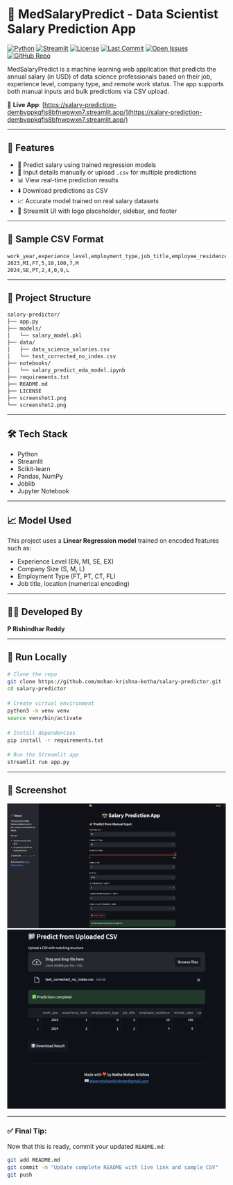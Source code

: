 # 💼 MedSalaryPredict - Data Scientist Salary Prediction App

[![Python](https://img.shields.io/badge/python-3.10+-blue.svg)](https://www.python.org/)
[![Streamlit](https://img.shields.io/badge/Streamlit-Deployed-brightgreen)](https://salary-predictor-oetf6qdcf2vbcu9aui3qtg.streamlit.app/)
[![License](https://img.shields.io/badge/license-MIT-blue.svg)](LICENSE)
[![Last Commit](https://img.shields.io/github/last-commit/mohan-krishna-kotha/salary-predictor)](https://github.com/mohan-krishna-kotha/salary-predictor/commits/main)
[![Open Issues](https://img.shields.io/github/issues/mohan-krishna-kotha/salary-predictor)](https://github.com/mohan-krishna-kotha/salary-predictor/issues)
[![GitHub Repo](https://img.shields.io/badge/GitHub-Repo-blue?logo=github)](https://github.com/mohan-krishna-kotha/salary-predictor)

MedSalaryPredict is a machine learning web application that predicts the annual salary (in USD) of data science professionals based on their job, experience level, company type, and remote work status. The app supports both manual inputs and bulk predictions via CSV upload.

🔗 **Live App**: [https://salary-prediction-dembvppkqfls8bfnwpwxn7.streamlit.app/](https://salary-prediction-dembvppkqfls8bfnwpwxn7.streamlit.app/)

---

## 🚀 Features

- 🧠 Predict salary using trained regression models
- 🧾 Input details manually or upload `.csv` for multiple predictions
- 📊 View real-time prediction results
- ⬇️ Download predictions as CSV
- 📈 Accurate model trained on real salary datasets
- 🎨 Streamlit UI with logo placeholder, sidebar, and footer

---

## 📂 Sample CSV Format

```csv
work_year,experience_level,employment_type,job_title,employee_residence,remote_ratio,company_location,company_size
2023,MI,FT,5,10,100,7,M
2024,SE,PT,2,4,0,9,L
```

---
## 📁 Project Structure

```
salary-predictor/
├── app.py
├── models/
│   └── salary_model.pkl
├── data/
│   ├── data_science_salaries.csv
│   └── test_corrected_no_index.csv
├── notebooks/
│   └── salary_predict_eda_model.ipynb
├── requirements.txt
├── README.md
├── LICENSE
├── screenshot1.png
└── screenshot2.png
```

---

## 🛠 Tech Stack

- Python
- Streamlit
- Scikit-learn
- Pandas, NumPy
- Joblib
- Jupyter Notebook

---

## 📈 Model Used

This project uses a **Linear Regression model** trained on encoded features such as:
- Experience Level (EN, MI, SE, EX)
- Company Size (S, M, L)
- Employment Type (FT, PT, CT, FL)
- Job title, location (numerical encoding)

---

## 👨‍💻 Developed By

**P Rishindhar Reddy**  

---

## 📌 Run Locally

```bash
# Clone the repo
git clone https://github.com/mohan-krishna-kotha/salary-predictor.git
cd salary-predictor

# Create virtual environment
python3 -m venv venv
source venv/bin/activate

# Install dependencies
pip install -r requirements.txt

# Run the Streamlit app
streamlit run app.py
```


---

## 📸 Screenshot

![App Screenshot 1](screenshot1.png)  
![App Screenshot 2](screenshot2.png)


---

### ✅ Final Tip:

Now that this is ready, commit your updated `README.md`:

```bash
git add README.md
git commit -m "Update complete README with live link and sample CSV"
git push
```
